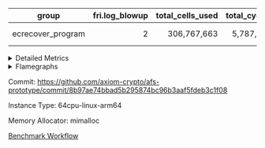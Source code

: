 | group | fri.log_blowup | total_cells_used | total_cycles | total_proof_time_ms |
| --- | --- | --- | --- | --- |
| ecrecover_program | <div style='text-align: right'>2</div>  | <div style='text-align: right'>306,767,663</div>  | <div style='text-align: right'>5,787,691</div>  | <span style="color: green">(-108.0 [-0.3%])</span> <div style='text-align: right'>38,302.0</div>  |


<details>
<summary>Detailed Metrics</summary>

| group | collect_metrics | execute_time_ms | total_cells_used | total_cycles |
| --- | --- | --- | --- | --- |
| ecrecover_program | true | <span style="color: red">(+646.0 [+0.8%])</span> <div style='text-align: right'>81,946.0</div>  | <div style='text-align: right'>306,767,663</div>  | <div style='text-align: right'>5,787,691</div>  |

| group | chip_name | collect_metrics | rows_used |
| --- | --- | --- | --- |
| ecrecover_program | ProgramChip | true | <div style='text-align: right'>17,443</div>  |
| ecrecover_program | VmConnectorAir | true | <div style='text-align: right'>2</div>  |
| ecrecover_program | Boundary | true | <div style='text-align: right'>63,474</div>  |
| ecrecover_program | Merkle | true | <div style='text-align: right'>63,814</div>  |
| ecrecover_program | AccessAdapter<2> | true | <div style='text-align: right'>782</div>  |
| ecrecover_program | AccessAdapter<4> | true | <div style='text-align: right'>398</div>  |
| ecrecover_program | AccessAdapter<8> | true | <div style='text-align: right'>253,578</div>  |
| ecrecover_program | AccessAdapter<16> | true | <div style='text-align: right'>95,116</div>  |
| ecrecover_program | AccessAdapter<32> | true | <div style='text-align: right'>47,558</div>  |
| ecrecover_program | PhantomAir | true | <div style='text-align: right'>2,673</div>  |
| ecrecover_program | <Rv32BaseAluAdapterAir,BaseAluCoreAir<4, 8>> | true | <div style='text-align: right'>2,224,089</div>  |
| ecrecover_program | <Rv32BaseAluAdapterAir,LessThanCoreAir<4, 8>> | true | <div style='text-align: right'>333,732</div>  |
| ecrecover_program | <Rv32BaseAluAdapterAir,ShiftCoreAir<4, 8>> | true | <div style='text-align: right'>536,117</div>  |
| ecrecover_program | <Rv32LoadStoreAdapterAir,LoadStoreCoreAir<4>> | true | <div style='text-align: right'>1,537,036</div>  |
| ecrecover_program | <Rv32LoadStoreAdapterAir,LoadSignExtendCoreAir<4, 8>> | true | <div style='text-align: right'>74,192</div>  |
| ecrecover_program | <Rv32BranchAdapterAir,BranchEqualCoreAir<4>> | true | <div style='text-align: right'>282,142</div>  |
| ecrecover_program | <Rv32BranchAdapterAir,BranchLessThanCoreAir<4, 8>> | true | <div style='text-align: right'>178,112</div>  |
| ecrecover_program | <Rv32CondRdWriteAdapterAir,Rv32JalLuiCoreAir> | true | <div style='text-align: right'>50,866</div>  |
| ecrecover_program | <Rv32JalrAdapterAir,Rv32JalrCoreAir> | true | <div style='text-align: right'>105,597</div>  |
| ecrecover_program | <Rv32RdWriteAdapterAir,Rv32AuipcCoreAir> | true | <div style='text-align: right'>52,831</div>  |
| ecrecover_program | <Rv32MultAdapterAir,MultiplicationCoreAir<4, 8>> | true | <div style='text-align: right'>202,885</div>  |
| ecrecover_program | <Rv32MultAdapterAir,MulHCoreAir<4, 8>> | true | <div style='text-align: right'>184,755</div>  |
| ecrecover_program | <Rv32MultAdapterAir,DivRemCoreAir<4, 8>> | true | <div style='text-align: right'>10</div>  |
| ecrecover_program | <Rv32HintStoreAdapterAir,Rv32HintStoreCoreAir> | true | <div style='text-align: right'>174</div>  |
| ecrecover_program | KeccakVmAir | true | <div style='text-align: right'>120</div>  |
| ecrecover_program | Poseidon2VmAir<BabyBearParameters> | true | <div style='text-align: right'>127,288</div>  |
| ecrecover_program | <Rv32VecHeapAdapterAir<2, 2, 2, 32, 32>,FieldExpressionCoreAir> | true | <div style='text-align: right'>2,550</div>  |
| ecrecover_program | <Rv32VecHeapAdapterAir<1, 2, 2, 32, 32>,FieldExpressionCoreAir> | true | <div style='text-align: right'>2,555</div>  |
| ecrecover_program | <Rv32VecHeapAdapterAir<2, 1, 1, 32, 32>,ModularAddSubCoreAir> | true | <div style='text-align: right'>1,281</div>  |
| ecrecover_program | <Rv32VecHeapAdapterAir<2, 1, 1, 32, 32>,ModularMulDivCoreAir> | true | <div style='text-align: right'>26</div>  |
| ecrecover_program | <Rv32IsEqualModAdapterAir<2, 1, 32, 32>,ModularIsEqualCoreAir<32, 4, 8>> | true | <div style='text-align: right'>16,045</div>  |
| ecrecover_program | BitwiseOperationLookupAir<8> | true | <div style='text-align: right'>65,536</div>  |
| ecrecover_program | RangeTupleCheckerAir<2> | true | <div style='text-align: right'>524,288</div>  |
| ecrecover_program | VariableRangeCheckerAir | true | <div style='text-align: right'>262,144</div>  |

| group | collect_metrics | dsl_ir | opcode | frequency |
| --- | --- | --- | --- | --- |
| ecrecover_program | true |  | ADD | <div style='text-align: right'>1,644,021</div>  |
| ecrecover_program | true |  | AND | <div style='text-align: right'>340,105</div>  |
| ecrecover_program | true |  | AUIPC | <div style='text-align: right'>52,831</div>  |
| ecrecover_program | true |  | BEQ | <div style='text-align: right'>116,626</div>  |
| ecrecover_program | true |  | BGE | <div style='text-align: right'>9,005</div>  |
| ecrecover_program | true |  | BGEU | <div style='text-align: right'>7,807</div>  |
| ecrecover_program | true |  | BLT | <div style='text-align: right'>65</div>  |
| ecrecover_program | true |  | BLTU | <div style='text-align: right'>161,235</div>  |
| ecrecover_program | true |  | BNE | <div style='text-align: right'>165,516</div>  |
| ecrecover_program | true |  | DIVU | <div style='text-align: right'>10</div>  |
| ecrecover_program | true |  | EcAddNe | <div style='text-align: right'>2,550</div>  |
| ecrecover_program | true |  | EcDouble | <div style='text-align: right'>2,555</div>  |
| ecrecover_program | true |  | HINT_STOREW | <div style='text-align: right'>174</div>  |
| ecrecover_program | true |  | IS_EQ | <div style='text-align: right'>16,049</div>  |
| ecrecover_program | true |  | JAL | <div style='text-align: right'>21,533</div>  |
| ecrecover_program | true |  | JALR | <div style='text-align: right'>105,597</div>  |
| ecrecover_program | true |  | KECCAK256 | <div style='text-align: right'>5</div>  |
| ecrecover_program | true |  | LOADB | <div style='text-align: right'>74,192</div>  |
| ecrecover_program | true |  | LOADBU | <div style='text-align: right'>13,380</div>  |
| ecrecover_program | true |  | LOADW | <div style='text-align: right'>695,156</div>  |
| ecrecover_program | true |  | LUI | <div style='text-align: right'>29,333</div>  |
| ecrecover_program | true |  | MUL | <div style='text-align: right'>202,885</div>  |
| ecrecover_program | true |  | MULHU | <div style='text-align: right'>184,755</div>  |
| ecrecover_program | true |  | ModularAddSub | <div style='text-align: right'>1,292</div>  |
| ecrecover_program | true |  | ModularMulDiv | <div style='text-align: right'>27</div>  |
| ecrecover_program | true |  | OR | <div style='text-align: right'>200,706</div>  |
| ecrecover_program | true |  | PHANTOM | <div style='text-align: right'>2,673</div>  |
| ecrecover_program | true |  | SETUP_ISEQ | <div style='text-align: right'>2</div>  |
| ecrecover_program | true |  | SLL | <div style='text-align: right'>269,672</div>  |
| ecrecover_program | true |  | SLTU | <div style='text-align: right'>333,732</div>  |
| ecrecover_program | true |  | SRL | <div style='text-align: right'>266,445</div>  |
| ecrecover_program | true |  | STOREB | <div style='text-align: right'>115,692</div>  |
| ecrecover_program | true |  | STOREH | <div style='text-align: right'>5</div>  |
| ecrecover_program | true |  | STOREW | <div style='text-align: right'>712,803</div>  |
| ecrecover_program | true |  | SUB | <div style='text-align: right'>28,988</div>  |
| ecrecover_program | true |  | XOR | <div style='text-align: right'>10,269</div>  |

| group | air_name | collect_metrics | dsl_ir | opcode | cells_used |
| --- | --- | --- | --- | --- | --- |
| ecrecover_program | <Rv32BaseAluAdapterAir,BaseAluCoreAir<4, 8>> | true |  | ADD | <div style='text-align: right'>59,184,756</div>  |
| ecrecover_program | AccessAdapter<8> | true |  | ADD | <div style='text-align: right'>17</div>  |
| ecrecover_program | Boundary | true |  | ADD | <div style='text-align: right'>40</div>  |
| ecrecover_program | Merkle | true |  | ADD | <div style='text-align: right'>64</div>  |
| ecrecover_program | <Rv32BaseAluAdapterAir,BaseAluCoreAir<4, 8>> | true |  | AND | <div style='text-align: right'>12,243,780</div>  |
| ecrecover_program | <Rv32RdWriteAdapterAir,Rv32AuipcCoreAir> | true |  | AUIPC | <div style='text-align: right'>1,109,451</div>  |
| ecrecover_program | AccessAdapter<8> | true |  | AUIPC | <div style='text-align: right'>34</div>  |
| ecrecover_program | Boundary | true |  | AUIPC | <div style='text-align: right'>80</div>  |
| ecrecover_program | Merkle | true |  | AUIPC | <div style='text-align: right'>3,456</div>  |
| ecrecover_program | <Rv32BranchAdapterAir,BranchEqualCoreAir<4>> | true |  | BEQ | <div style='text-align: right'>3,032,276</div>  |
| ecrecover_program | <Rv32BranchAdapterAir,BranchLessThanCoreAir<4, 8>> | true |  | BGE | <div style='text-align: right'>288,160</div>  |
| ecrecover_program | <Rv32BranchAdapterAir,BranchLessThanCoreAir<4, 8>> | true |  | BGEU | <div style='text-align: right'>249,824</div>  |
| ecrecover_program | <Rv32BranchAdapterAir,BranchLessThanCoreAir<4, 8>> | true |  | BLT | <div style='text-align: right'>2,080</div>  |
| ecrecover_program | <Rv32BranchAdapterAir,BranchLessThanCoreAir<4, 8>> | true |  | BLTU | <div style='text-align: right'>5,159,520</div>  |
| ecrecover_program | <Rv32BranchAdapterAir,BranchEqualCoreAir<4>> | true |  | BNE | <div style='text-align: right'>4,303,416</div>  |
| ecrecover_program | <Rv32MultAdapterAir,DivRemCoreAir<4, 8>> | true |  | DIVU | <div style='text-align: right'>570</div>  |
| ecrecover_program | <Rv32VecHeapAdapterAir<2, 2, 2, 32, 32>,FieldExpressionCoreAir> | true |  | EcAddNe | <div style='text-align: right'>1,578,450</div>  |
| ecrecover_program | AccessAdapter<16> | true |  | EcAddNe | <div style='text-align: right'>255,000</div>  |
| ecrecover_program | AccessAdapter<32> | true |  | EcAddNe | <div style='text-align: right'>209,100</div>  |
| ecrecover_program | AccessAdapter<8> | true |  | EcAddNe | <div style='text-align: right'>346,800</div>  |
| ecrecover_program | <Rv32VecHeapAdapterAir<1, 2, 2, 32, 32>,FieldExpressionCoreAir> | true |  | EcDouble | <div style='text-align: right'>1,387,365</div>  |
| ecrecover_program | AccessAdapter<16> | true |  | EcDouble | <div style='text-align: right'>127,750</div>  |
| ecrecover_program | AccessAdapter<32> | true |  | EcDouble | <div style='text-align: right'>104,755</div>  |
| ecrecover_program | AccessAdapter<8> | true |  | EcDouble | <div style='text-align: right'>173,740</div>  |
| ecrecover_program | <Rv32HintStoreAdapterAir,Rv32HintStoreCoreAir> | true |  | HINT_STOREW | <div style='text-align: right'>4,524</div>  |
| ecrecover_program | AccessAdapter<8> | true |  | HINT_STOREW | <div style='text-align: right'>1,513</div>  |
| ecrecover_program | Boundary | true |  | HINT_STOREW | <div style='text-align: right'>3,560</div>  |
| ecrecover_program | Merkle | true |  | HINT_STOREW | <div style='text-align: right'>6,016</div>  |
| ecrecover_program | <Rv32IsEqualModAdapterAir<2, 1, 32, 32>,ModularIsEqualCoreAir<32, 4, 8>> | true |  | IS_EQ | <div style='text-align: right'>2,664,134</div>  |
| ecrecover_program | AccessAdapter<16> | true |  | IS_EQ | <div style='text-align: right'>675,250</div>  |
| ecrecover_program | AccessAdapter<32> | true |  | IS_EQ | <div style='text-align: right'>553,705</div>  |
| ecrecover_program | AccessAdapter<8> | true |  | IS_EQ | <div style='text-align: right'>918,272</div>  |
| ecrecover_program | Boundary | true |  | IS_EQ | <div style='text-align: right'>160</div>  |
| ecrecover_program | Merkle | true |  | IS_EQ | <div style='text-align: right'>640</div>  |
| ecrecover_program | <Rv32CondRdWriteAdapterAir,Rv32JalLuiCoreAir> | true |  | JAL | <div style='text-align: right'>387,594</div>  |
| ecrecover_program | <Rv32JalrAdapterAir,Rv32JalrCoreAir> | true |  | JALR | <div style='text-align: right'>2,956,716</div>  |
| ecrecover_program | AccessAdapter<2> | true |  | KECCAK256 | <div style='text-align: right'>3,575</div>  |
| ecrecover_program | AccessAdapter<4> | true |  | KECCAK256 | <div style='text-align: right'>2,145</div>  |
| ecrecover_program | AccessAdapter<8> | true |  | KECCAK256 | <div style='text-align: right'>68</div>  |
| ecrecover_program | Boundary | true |  | KECCAK256 | <div style='text-align: right'>160</div>  |
| ecrecover_program | KeccakVmAir | true |  | KECCAK256 | <div style='text-align: right'>379,680</div>  |
| ecrecover_program | Merkle | true |  | KECCAK256 | <div style='text-align: right'>192</div>  |
| ecrecover_program | <Rv32LoadStoreAdapterAir,LoadSignExtendCoreAir<4, 8>> | true |  | LOADB | <div style='text-align: right'>2,596,720</div>  |
| ecrecover_program | <Rv32LoadStoreAdapterAir,LoadStoreCoreAir<4>> | true |  | LOADBU | <div style='text-align: right'>535,200</div>  |
| ecrecover_program | AccessAdapter<8> | true |  | LOADBU | <div style='text-align: right'>765</div>  |
| ecrecover_program | Boundary | true |  | LOADBU | <div style='text-align: right'>1,800</div>  |
| ecrecover_program | Merkle | true |  | LOADBU | <div style='text-align: right'>2,496</div>  |
| ecrecover_program | <Rv32LoadStoreAdapterAir,LoadStoreCoreAir<4>> | true |  | LOADW | <div style='text-align: right'>27,806,240</div>  |
| ecrecover_program | AccessAdapter<16> | true |  | LOADW | <div style='text-align: right'>643,350</div>  |
| ecrecover_program | AccessAdapter<32> | true |  | LOADW | <div style='text-align: right'>527,547</div>  |
| ecrecover_program | AccessAdapter<8> | true |  | LOADW | <div style='text-align: right'>997,798</div>  |
| ecrecover_program | Boundary | true |  | LOADW | <div style='text-align: right'>289,040</div>  |
| ecrecover_program | Merkle | true |  | LOADW | <div style='text-align: right'>384,576</div>  |
| ecrecover_program | <Rv32CondRdWriteAdapterAir,Rv32JalLuiCoreAir> | true |  | LUI | <div style='text-align: right'>527,994</div>  |
| ecrecover_program | AccessAdapter<8> | true |  | LUI | <div style='text-align: right'>17</div>  |
| ecrecover_program | Boundary | true |  | LUI | <div style='text-align: right'>40</div>  |
| ecrecover_program | <Rv32MultAdapterAir,MultiplicationCoreAir<4, 8>> | true |  | MUL | <div style='text-align: right'>6,289,435</div>  |
| ecrecover_program | <Rv32MultAdapterAir,MulHCoreAir<4, 8>> | true |  | MULHU | <div style='text-align: right'>7,205,445</div>  |
| ecrecover_program | <Rv32VecHeapAdapterAir<2, 1, 1, 32, 32>,ModularAddSubCoreAir> | true |  | ModularAddSub | <div style='text-align: right'>257,108</div>  |
| ecrecover_program | AccessAdapter<16> | true |  | ModularAddSub | <div style='text-align: right'>129,200</div>  |
| ecrecover_program | AccessAdapter<2> | true |  | ModularAddSub | <div style='text-align: right'>726</div>  |
| ecrecover_program | AccessAdapter<32> | true |  | ModularAddSub | <div style='text-align: right'>105,944</div>  |
| ecrecover_program | AccessAdapter<4> | true |  | ModularAddSub | <div style='text-align: right'>442</div>  |
| ecrecover_program | AccessAdapter<8> | true |  | ModularAddSub | <div style='text-align: right'>175,746</div>  |
| ecrecover_program | Boundary | true |  | ModularAddSub | <div style='text-align: right'>720</div>  |
| ecrecover_program | Merkle | true |  | ModularAddSub | <div style='text-align: right'>2,752</div>  |
| ecrecover_program | <Rv32VecHeapAdapterAir<2, 1, 1, 32, 32>,ModularMulDivCoreAir> | true |  | ModularMulDiv | <div style='text-align: right'>7,047</div>  |
| ecrecover_program | AccessAdapter<16> | true |  | ModularMulDiv | <div style='text-align: right'>1,750</div>  |
| ecrecover_program | AccessAdapter<32> | true |  | ModularMulDiv | <div style='text-align: right'>1,435</div>  |
| ecrecover_program | AccessAdapter<8> | true |  | ModularMulDiv | <div style='text-align: right'>2,380</div>  |
| ecrecover_program | <Rv32BaseAluAdapterAir,BaseAluCoreAir<4, 8>> | true |  | OR | <div style='text-align: right'>7,225,416</div>  |
| ecrecover_program | PhantomAir | true |  | PHANTOM | <div style='text-align: right'>16,038</div>  |
| ecrecover_program | <Rv32IsEqualModAdapterAir<2, 1, 32, 32>,ModularIsEqualCoreAir<32, 4, 8>> | true |  | SETUP_ISEQ | <div style='text-align: right'>332</div>  |
| ecrecover_program | <Rv32BaseAluAdapterAir,ShiftCoreAir<4, 8>> | true |  | SLL | <div style='text-align: right'>14,292,616</div>  |
| ecrecover_program | <Rv32BaseAluAdapterAir,LessThanCoreAir<4, 8>> | true |  | SLTU | <div style='text-align: right'>12,348,084</div>  |
| ecrecover_program | AccessAdapter<8> | true |  | SLTU | <div style='text-align: right'>17</div>  |
| ecrecover_program | Boundary | true |  | SLTU | <div style='text-align: right'>40</div>  |
| ecrecover_program | <Rv32BaseAluAdapterAir,ShiftCoreAir<4, 8>> | true |  | SRL | <div style='text-align: right'>14,121,585</div>  |
| ecrecover_program | <Rv32LoadStoreAdapterAir,LoadStoreCoreAir<4>> | true |  | STOREB | <div style='text-align: right'>4,627,680</div>  |
| ecrecover_program | AccessAdapter<16> | true |  | STOREB | <div style='text-align: right'>103,300</div>  |
| ecrecover_program | AccessAdapter<32> | true |  | STOREB | <div style='text-align: right'>169,207</div>  |
| ecrecover_program | AccessAdapter<8> | true |  | STOREB | <div style='text-align: right'>151,232</div>  |
| ecrecover_program | Boundary | true |  | STOREB | <div style='text-align: right'>190,360</div>  |
| ecrecover_program | Merkle | true |  | STOREB | <div style='text-align: right'>512,128</div>  |
| ecrecover_program | <Rv32LoadStoreAdapterAir,LoadStoreCoreAir<4>> | true |  | STOREH | <div style='text-align: right'>200</div>  |
| ecrecover_program | <Rv32LoadStoreAdapterAir,LoadStoreCoreAir<4>> | true |  | STOREW | <div style='text-align: right'>28,512,120</div>  |
| ecrecover_program | AccessAdapter<16> | true |  | STOREW | <div style='text-align: right'>441,550</div>  |
| ecrecover_program | AccessAdapter<2> | true |  | STOREW | <div style='text-align: right'>2,860</div>  |
| ecrecover_program | AccessAdapter<32> | true |  | STOREW | <div style='text-align: right'>277,570</div>  |
| ecrecover_program | AccessAdapter<4> | true |  | STOREW | <div style='text-align: right'>1,716</div>  |
| ecrecover_program | AccessAdapter<8> | true |  | STOREW | <div style='text-align: right'>1,003,646</div>  |
| ecrecover_program | Boundary | true |  | STOREW | <div style='text-align: right'>783,480</div>  |
| ecrecover_program | Merkle | true |  | STOREW | <div style='text-align: right'>1,129,664</div>  |
| ecrecover_program | <Rv32BaseAluAdapterAir,BaseAluCoreAir<4, 8>> | true |  | SUB | <div style='text-align: right'>1,043,568</div>  |
| ecrecover_program | <Rv32BaseAluAdapterAir,BaseAluCoreAir<4, 8>> | true |  | XOR | <div style='text-align: right'>369,684</div>  |

| group | commit_exe_time_ms | execute_and_trace_gen_time_ms | execute_time_ms | fri.log_blowup | keygen_time_ms | num_segments | total_cells_used | total_cycles | total_proof_time_ms |
| --- | --- | --- | --- | --- | --- | --- | --- | --- | --- |
| ecrecover_program | <div style='text-align: right'>16.0</div>  | <span style="color: green">(-18.0 [-0.2%])</span> <div style='text-align: right'>8,457.0</div>  | <span style="color: green">(-43.0 [-0.7%])</span> <div style='text-align: right'>6,332.0</div>  | <div style='text-align: right'>2</div>  | <span style="color: red">(+5.0 [+2.3%])</span> <div style='text-align: right'>220.0</div>  | <div style='text-align: right'>1</div>  | <div style='text-align: right'>306,767,663</div>  | <div style='text-align: right'>5,787,691</div>  | <span style="color: green">(-108.0 [-0.3%])</span> <div style='text-align: right'>38,302.0</div>  |

| group | air_name | constraints | interactions | quotient_deg |
| --- | --- | --- | --- | --- |
| ecrecover_program | ProgramAir | <div style='text-align: right'>4</div>  | <div style='text-align: right'>1</div>  | <div style='text-align: right'>1</div>  |
| ecrecover_program | VmConnectorAir | <div style='text-align: right'>9</div>  | <div style='text-align: right'>3</div>  | <div style='text-align: right'>2</div>  |
| ecrecover_program | PersistentBoundaryAir<8> | <div style='text-align: right'>6</div>  | <div style='text-align: right'>3</div>  | <div style='text-align: right'>2</div>  |
| ecrecover_program | MemoryMerkleAir<8> | <div style='text-align: right'>40</div>  | <div style='text-align: right'>4</div>  | <div style='text-align: right'>2</div>  |
| ecrecover_program | AccessAdapterAir<2> | <div style='text-align: right'>14</div>  | <div style='text-align: right'>5</div>  | <div style='text-align: right'>2</div>  |
| ecrecover_program | AccessAdapterAir<4> | <div style='text-align: right'>14</div>  | <div style='text-align: right'>5</div>  | <div style='text-align: right'>2</div>  |
| ecrecover_program | AccessAdapterAir<8> | <div style='text-align: right'>14</div>  | <div style='text-align: right'>5</div>  | <div style='text-align: right'>2</div>  |
| ecrecover_program | AccessAdapterAir<16> | <div style='text-align: right'>14</div>  | <div style='text-align: right'>5</div>  | <div style='text-align: right'>2</div>  |
| ecrecover_program | AccessAdapterAir<32> | <div style='text-align: right'>14</div>  | <div style='text-align: right'>5</div>  | <div style='text-align: right'>2</div>  |
| ecrecover_program | AccessAdapterAir<64> | <div style='text-align: right'>14</div>  | <div style='text-align: right'>5</div>  | <div style='text-align: right'>2</div>  |
| ecrecover_program | PhantomAir | <div style='text-align: right'>5</div>  | <div style='text-align: right'>3</div>  | <div style='text-align: right'>2</div>  |
| ecrecover_program | VmAirWrapper<Rv32BaseAluAdapterAir, BaseAluCoreAir<4, 8> | <div style='text-align: right'>43</div>  | <div style='text-align: right'>19</div>  | <div style='text-align: right'>2</div>  |
| ecrecover_program | VmAirWrapper<Rv32BaseAluAdapterAir, LessThanCoreAir<4, 8> | <div style='text-align: right'>39</div>  | <div style='text-align: right'>17</div>  | <div style='text-align: right'>2</div>  |
| ecrecover_program | VmAirWrapper<Rv32BaseAluAdapterAir, ShiftCoreAir<4, 8> | <div style='text-align: right'>90</div>  | <div style='text-align: right'>23</div>  | <div style='text-align: right'>2</div>  |
| ecrecover_program | VmAirWrapper<Rv32LoadStoreAdapterAir, LoadStoreCoreAir<4> | <div style='text-align: right'>38</div>  | <div style='text-align: right'>17</div>  | <div style='text-align: right'>2</div>  |
| ecrecover_program | VmAirWrapper<Rv32LoadStoreAdapterAir, LoadSignExtendCoreAir<4, 8> | <div style='text-align: right'>33</div>  | <div style='text-align: right'>18</div>  | <div style='text-align: right'>2</div>  |
| ecrecover_program | VmAirWrapper<Rv32BranchAdapterAir, BranchEqualCoreAir<4> | <div style='text-align: right'>25</div>  | <div style='text-align: right'>11</div>  | <div style='text-align: right'>2</div>  |
| ecrecover_program | VmAirWrapper<Rv32BranchAdapterAir, BranchLessThanCoreAir<4, 8> | <div style='text-align: right'>41</div>  | <div style='text-align: right'>13</div>  | <div style='text-align: right'>2</div>  |
| ecrecover_program | VmAirWrapper<Rv32CondRdWriteAdapterAir, Rv32JalLuiCoreAir> | <div style='text-align: right'>22</div>  | <div style='text-align: right'>10</div>  | <div style='text-align: right'>2</div>  |
| ecrecover_program | VmAirWrapper<Rv32JalrAdapterAir, Rv32JalrCoreAir> | <div style='text-align: right'>20</div>  | <div style='text-align: right'>16</div>  | <div style='text-align: right'>2</div>  |
| ecrecover_program | VmAirWrapper<Rv32RdWriteAdapterAir, Rv32AuipcCoreAir> | <div style='text-align: right'>15</div>  | <div style='text-align: right'>11</div>  | <div style='text-align: right'>2</div>  |
| ecrecover_program | VmAirWrapper<Rv32MultAdapterAir, MultiplicationCoreAir<4, 8> | <div style='text-align: right'>26</div>  | <div style='text-align: right'>19</div>  | <div style='text-align: right'>2</div>  |
| ecrecover_program | VmAirWrapper<Rv32MultAdapterAir, MulHCoreAir<4, 8> | <div style='text-align: right'>38</div>  | <div style='text-align: right'>24</div>  | <div style='text-align: right'>2</div>  |
| ecrecover_program | VmAirWrapper<Rv32MultAdapterAir, DivRemCoreAir<4, 8> | <div style='text-align: right'>88</div>  | <div style='text-align: right'>25</div>  | <div style='text-align: right'>2</div>  |
| ecrecover_program | VmAirWrapper<Rv32HintStoreAdapterAir, Rv32HintStoreCoreAir> | <div style='text-align: right'>17</div>  | <div style='text-align: right'>15</div>  | <div style='text-align: right'>2</div>  |
| ecrecover_program | KeccakVmAir | <div style='text-align: right'>4,571</div>  | <div style='text-align: right'>321</div>  | <div style='text-align: right'>2</div>  |
| ecrecover_program | Poseidon2VmAir<BabyBearParameters> | <div style='text-align: right'>525</div>  | <div style='text-align: right'>32</div>  | <div style='text-align: right'>2</div>  |
| ecrecover_program | VmAirWrapper<Rv32VecHeapAdapterAir<2, 2, 2, 32, 32>, FieldExpressionCoreAir> | <div style='text-align: right'>456</div>  | <div style='text-align: right'>422</div>  | <div style='text-align: right'>2</div>  |
| ecrecover_program | VmAirWrapper<Rv32VecHeapAdapterAir<1, 2, 2, 32, 32>, FieldExpressionCoreAir> | <div style='text-align: right'>449</div>  | <div style='text-align: right'>411</div>  | <div style='text-align: right'>2</div>  |
| ecrecover_program | VmAirWrapper<Rv32VecHeapAdapterAir<2, 1, 1, 32, 32>, ModularAddSubCoreAir> | <div style='text-align: right'>126</div>  | <div style='text-align: right'>94</div>  | <div style='text-align: right'>2</div>  |
| ecrecover_program | VmAirWrapper<Rv32VecHeapAdapterAir<2, 1, 1, 32, 32>, ModularMulDivCoreAir> | <div style='text-align: right'>188</div>  | <div style='text-align: right'>156</div>  | <div style='text-align: right'>2</div>  |
| ecrecover_program | VmAirWrapper<Rv32IsEqualModAdapterAir<2, 1, 32, 32>, ModularIsEqualCoreAir<32, 4, 8> | <div style='text-align: right'>223</div>  | <div style='text-align: right'>25</div>  | <div style='text-align: right'>2</div>  |
| ecrecover_program | BitwiseOperationLookupAir<8> | <div style='text-align: right'>4</div>  | <div style='text-align: right'>2</div>  | <div style='text-align: right'>2</div>  |
| ecrecover_program | RangeTupleCheckerAir<2> | <div style='text-align: right'>4</div>  | <div style='text-align: right'>1</div>  | <div style='text-align: right'>1</div>  |
| ecrecover_program | VariableRangeCheckerAir | <div style='text-align: right'>4</div>  | <div style='text-align: right'>1</div>  | <div style='text-align: right'>1</div>  |

| group | air_name | segment | cells | main_cols | perm_cols | prep_cols | rows |
| --- | --- | --- | --- | --- | --- | --- | --- |
| ecrecover_program | ProgramAir | 0 | <div style='text-align: right'>589,824</div>  | <div style='text-align: right'>10</div>  | <div style='text-align: right'>8</div>  |  | <div style='text-align: right'>32,768</div>  |
| ecrecover_program | VmConnectorAir | 0 | <div style='text-align: right'>32</div>  | <div style='text-align: right'>4</div>  | <div style='text-align: right'>12</div>  | <div style='text-align: right'>1</div>  | <div style='text-align: right'>2</div>  |
| ecrecover_program | PersistentBoundaryAir<8> | 0 | <div style='text-align: right'>2,097,152</div>  | <div style='text-align: right'>20</div>  | <div style='text-align: right'>12</div>  |  | <div style='text-align: right'>65,536</div>  |
| ecrecover_program | MemoryMerkleAir<8> | 0 | <div style='text-align: right'>3,407,872</div>  | <div style='text-align: right'>32</div>  | <div style='text-align: right'>20</div>  |  | <div style='text-align: right'>65,536</div>  |
| ecrecover_program | AccessAdapterAir<2> | 0 | <div style='text-align: right'>35,840</div>  | <div style='text-align: right'>11</div>  | <div style='text-align: right'>24</div>  |  | <div style='text-align: right'>1,024</div>  |
| ecrecover_program | AccessAdapterAir<4> | 0 | <div style='text-align: right'>18,944</div>  | <div style='text-align: right'>13</div>  | <div style='text-align: right'>24</div>  |  | <div style='text-align: right'>512</div>  |
| ecrecover_program | AccessAdapterAir<8> | 0 | <div style='text-align: right'>10,747,904</div>  | <div style='text-align: right'>17</div>  | <div style='text-align: right'>24</div>  |  | <div style='text-align: right'>262,144</div>  |
| ecrecover_program | AccessAdapterAir<16> | 0 | <div style='text-align: right'>6,422,528</div>  | <div style='text-align: right'>25</div>  | <div style='text-align: right'>24</div>  |  | <div style='text-align: right'>131,072</div>  |
| ecrecover_program | AccessAdapterAir<32> | 0 | <div style='text-align: right'>4,259,840</div>  | <div style='text-align: right'>41</div>  | <div style='text-align: right'>24</div>  |  | <div style='text-align: right'>65,536</div>  |
| ecrecover_program | PhantomAir | 0 | <div style='text-align: right'>73,728</div>  | <div style='text-align: right'>6</div>  | <div style='text-align: right'>12</div>  |  | <div style='text-align: right'>4,096</div>  |
| ecrecover_program | VmAirWrapper<Rv32BaseAluAdapterAir, BaseAluCoreAir<4, 8> | 0 | <div style='text-align: right'>486,539,264</div>  | <div style='text-align: right'>36</div>  | <div style='text-align: right'>80</div>  |  | <div style='text-align: right'>4,194,304</div>  |
| ecrecover_program | VmAirWrapper<Rv32BaseAluAdapterAir, LessThanCoreAir<4, 8> | 0 | <div style='text-align: right'>40,370,176</div>  | <div style='text-align: right'>37</div>  | <div style='text-align: right'>40</div>  |  | <div style='text-align: right'>524,288</div>  |
| ecrecover_program | VmAirWrapper<Rv32BaseAluAdapterAir, ShiftCoreAir<4, 8> | 0 | <div style='text-align: right'>110,100,480</div>  | <div style='text-align: right'>53</div>  | <div style='text-align: right'>52</div>  |  | <div style='text-align: right'>1,048,576</div>  |
| ecrecover_program | VmAirWrapper<Rv32LoadStoreAdapterAir, LoadStoreCoreAir<4> | 0 | <div style='text-align: right'>234,881,024</div>  | <div style='text-align: right'>40</div>  | <div style='text-align: right'>72</div>  |  | <div style='text-align: right'>2,097,152</div>  |
| ecrecover_program | VmAirWrapper<Rv32LoadStoreAdapterAir, LoadSignExtendCoreAir<4, 8> | 0 | <div style='text-align: right'>14,548,992</div>  | <div style='text-align: right'>35</div>  | <div style='text-align: right'>76</div>  |  | <div style='text-align: right'>131,072</div>  |
| ecrecover_program | VmAirWrapper<Rv32BranchAdapterAir, BranchEqualCoreAir<4> | 0 | <div style='text-align: right'>38,797,312</div>  | <div style='text-align: right'>26</div>  | <div style='text-align: right'>48</div>  |  | <div style='text-align: right'>524,288</div>  |
| ecrecover_program | VmAirWrapper<Rv32BranchAdapterAir, BranchLessThanCoreAir<4, 8> | 0 | <div style='text-align: right'>23,068,672</div>  | <div style='text-align: right'>32</div>  | <div style='text-align: right'>56</div>  |  | <div style='text-align: right'>262,144</div>  |
| ecrecover_program | VmAirWrapper<Rv32CondRdWriteAdapterAir, Rv32JalLuiCoreAir> | 0 | <div style='text-align: right'>4,063,232</div>  | <div style='text-align: right'>18</div>  | <div style='text-align: right'>44</div>  |  | <div style='text-align: right'>65,536</div>  |
| ecrecover_program | VmAirWrapper<Rv32JalrAdapterAir, Rv32JalrCoreAir> | 0 | <div style='text-align: right'>8,388,608</div>  | <div style='text-align: right'>28</div>  | <div style='text-align: right'>36</div>  |  | <div style='text-align: right'>131,072</div>  |
| ecrecover_program | VmAirWrapper<Rv32RdWriteAdapterAir, Rv32AuipcCoreAir> | 0 | <div style='text-align: right'>3,211,264</div>  | <div style='text-align: right'>21</div>  | <div style='text-align: right'>28</div>  |  | <div style='text-align: right'>65,536</div>  |
| ecrecover_program | VmAirWrapper<Rv32MultAdapterAir, MultiplicationCoreAir<4, 8> | 0 | <div style='text-align: right'>29,097,984</div>  | <div style='text-align: right'>31</div>  | <div style='text-align: right'>80</div>  |  | <div style='text-align: right'>262,144</div>  |
| ecrecover_program | VmAirWrapper<Rv32MultAdapterAir, MulHCoreAir<4, 8> | 0 | <div style='text-align: right'>36,438,016</div>  | <div style='text-align: right'>39</div>  | <div style='text-align: right'>100</div>  |  | <div style='text-align: right'>262,144</div>  |
| ecrecover_program | VmAirWrapper<Rv32MultAdapterAir, DivRemCoreAir<4, 8> | 0 | <div style='text-align: right'>2,576</div>  | <div style='text-align: right'>57</div>  | <div style='text-align: right'>104</div>  |  | <div style='text-align: right'>16</div>  |
| ecrecover_program | VmAirWrapper<Rv32HintStoreAdapterAir, Rv32HintStoreCoreAir> | 0 | <div style='text-align: right'>15,872</div>  | <div style='text-align: right'>26</div>  | <div style='text-align: right'>36</div>  |  | <div style='text-align: right'>256</div>  |
| ecrecover_program | KeccakVmAir | 0 | <div style='text-align: right'>569,856</div>  | <div style='text-align: right'>3,164</div>  | <div style='text-align: right'>1,288</div>  |  | <div style='text-align: right'>128</div>  |
| ecrecover_program | Poseidon2VmAir<BabyBearParameters> | 0 | <div style='text-align: right'>82,182,144</div>  | <div style='text-align: right'>559</div>  | <div style='text-align: right'>68</div>  |  | <div style='text-align: right'>131,072</div>  |
| ecrecover_program | VmAirWrapper<Rv32VecHeapAdapterAir<2, 2, 2, 32, 32>, FieldExpressionCoreAir> | 0 | <div style='text-align: right'>6,008,832</div>  | <div style='text-align: right'>619</div>  | <div style='text-align: right'>848</div>  |  | <div style='text-align: right'>4,096</div>  |
| ecrecover_program | VmAirWrapper<Rv32VecHeapAdapterAir<1, 2, 2, 32, 32>, FieldExpressionCoreAir> | 0 | <div style='text-align: right'>5,615,616</div>  | <div style='text-align: right'>543</div>  | <div style='text-align: right'>828</div>  |  | <div style='text-align: right'>4,096</div>  |
| ecrecover_program | VmAirWrapper<Rv32VecHeapAdapterAir<2, 1, 1, 32, 32>, ModularAddSubCoreAir> | 0 | <div style='text-align: right'>800,768</div>  | <div style='text-align: right'>199</div>  | <div style='text-align: right'>192</div>  |  | <div style='text-align: right'>2,048</div>  |
| ecrecover_program | VmAirWrapper<Rv32VecHeapAdapterAir<2, 1, 1, 32, 32>, ModularMulDivCoreAir> | 0 | <div style='text-align: right'>18,464</div>  | <div style='text-align: right'>261</div>  | <div style='text-align: right'>316</div>  |  | <div style='text-align: right'>32</div>  |
| ecrecover_program | VmAirWrapper<Rv32IsEqualModAdapterAir<2, 1, 32, 32>, ModularIsEqualCoreAir<32, 4, 8> | 0 | <div style='text-align: right'>3,637,248</div>  | <div style='text-align: right'>166</div>  | <div style='text-align: right'>56</div>  |  | <div style='text-align: right'>16,384</div>  |
| ecrecover_program | BitwiseOperationLookupAir<8> | 0 | <div style='text-align: right'>655,360</div>  | <div style='text-align: right'>2</div>  | <div style='text-align: right'>8</div>  | <div style='text-align: right'>3</div>  | <div style='text-align: right'>65,536</div>  |
| ecrecover_program | RangeTupleCheckerAir<2> | 0 | <div style='text-align: right'>4,718,592</div>  | <div style='text-align: right'>1</div>  | <div style='text-align: right'>8</div>  | <div style='text-align: right'>2</div>  | <div style='text-align: right'>524,288</div>  |
| ecrecover_program | VariableRangeCheckerAir | 0 | <div style='text-align: right'>2,359,296</div>  | <div style='text-align: right'>1</div>  | <div style='text-align: right'>8</div>  | <div style='text-align: right'>2</div>  | <div style='text-align: right'>262,144</div>  |

| group | segment | execute_and_trace_gen_time_ms | stark_prove_excluding_trace_time_ms | total_cells |
| --- | --- | --- | --- | --- |
| ecrecover_program | 0 | <span style="color: red">(+26.0 [+1.2%])</span> <div style='text-align: right'>2,123.0</div>  | <span style="color: green">(-116.0 [-0.4%])</span> <div style='text-align: right'>27,722.0</div>  | <div style='text-align: right'>1,163,751,921</div>  |

</details>



<details>
<summary>Flamegraphs</summary>

[![](https://axiom-public-data-sandbox-us-east-1.s3.us-east-1.amazonaws.com/benchmark/github/flamegraphs/8b97ae74bbad5b295874bc96b3aaf5fdeb3c1f08/ecrecover-2-2-64cpu-linux-arm64-mimalloc-ecrecover_program.dsl_ir.opcode.air_name.cells_used.reverse.svg)](https://axiom-public-data-sandbox-us-east-1.s3.us-east-1.amazonaws.com/benchmark/github/flamegraphs/8b97ae74bbad5b295874bc96b3aaf5fdeb3c1f08/ecrecover-2-2-64cpu-linux-arm64-mimalloc-ecrecover_program.dsl_ir.opcode.air_name.cells_used.reverse.svg)
[![](https://axiom-public-data-sandbox-us-east-1.s3.us-east-1.amazonaws.com/benchmark/github/flamegraphs/8b97ae74bbad5b295874bc96b3aaf5fdeb3c1f08/ecrecover-2-2-64cpu-linux-arm64-mimalloc-ecrecover_program.dsl_ir.opcode.air_name.cells_used.svg)](https://axiom-public-data-sandbox-us-east-1.s3.us-east-1.amazonaws.com/benchmark/github/flamegraphs/8b97ae74bbad5b295874bc96b3aaf5fdeb3c1f08/ecrecover-2-2-64cpu-linux-arm64-mimalloc-ecrecover_program.dsl_ir.opcode.air_name.cells_used.svg)
[![](https://axiom-public-data-sandbox-us-east-1.s3.us-east-1.amazonaws.com/benchmark/github/flamegraphs/8b97ae74bbad5b295874bc96b3aaf5fdeb3c1f08/ecrecover-2-2-64cpu-linux-arm64-mimalloc-ecrecover_program.dsl_ir.opcode.frequency.reverse.svg)](https://axiom-public-data-sandbox-us-east-1.s3.us-east-1.amazonaws.com/benchmark/github/flamegraphs/8b97ae74bbad5b295874bc96b3aaf5fdeb3c1f08/ecrecover-2-2-64cpu-linux-arm64-mimalloc-ecrecover_program.dsl_ir.opcode.frequency.reverse.svg)
[![](https://axiom-public-data-sandbox-us-east-1.s3.us-east-1.amazonaws.com/benchmark/github/flamegraphs/8b97ae74bbad5b295874bc96b3aaf5fdeb3c1f08/ecrecover-2-2-64cpu-linux-arm64-mimalloc-ecrecover_program.dsl_ir.opcode.frequency.svg)](https://axiom-public-data-sandbox-us-east-1.s3.us-east-1.amazonaws.com/benchmark/github/flamegraphs/8b97ae74bbad5b295874bc96b3aaf5fdeb3c1f08/ecrecover-2-2-64cpu-linux-arm64-mimalloc-ecrecover_program.dsl_ir.opcode.frequency.svg)

</details>

Commit: https://github.com/axiom-crypto/afs-prototype/commit/8b97ae74bbad5b295874bc96b3aaf5fdeb3c1f08

Instance Type: 64cpu-linux-arm64

Memory Allocator: mimalloc

[Benchmark Workflow](https://github.com/axiom-crypto/afs-prototype/actions/runs/12098151426)
